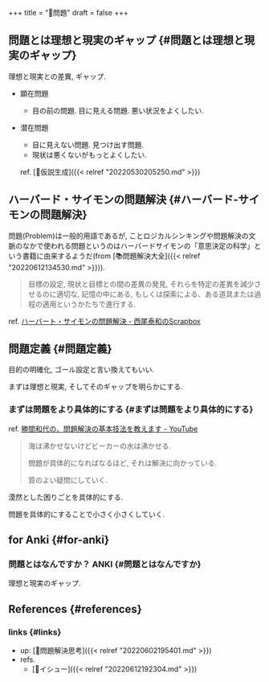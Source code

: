 +++
title = "📝問題"
draft = false
+++

## 問題とは理想と現実のギャップ {#問題とは理想と現実のギャップ}

理想と現実との差異, ギャップ.

-   顕在問題
    -   目の前の問題. 目に見える問題. 悪い状況をよくしたい.
-   潜在問題

    -   目に見えない問題. 見つけ出す問題.
    -   現状は悪くないがもっとよくしたい.

    ref. [📝仮説生成]({{< relref "20220530205250.md" >}})


## ハーバード・サイモンの問題解決 {#ハーバード-サイモンの問題解決}

問題(Problem)は一般的用語であるが, ことロジカルシンキングや問題解決の文脈のなかで使われる問題というのはハーバードサイモンの「意思決定の科学」という書籍に由来するようだ(from [📚問題解決大全]({{< relref "20220612134530.md" >}})).

> 目標の設定, 現状と目標との間の差異の発見, それらを特定の差異を減少させるのに適切な, 記憶の中にある, もしくは探索による、ある道具または過程の適用というかたちで進行する.

ref. [ハーバート・サイモンの問題解決 - 西尾泰和のScrapbox](https://scrapbox.io/nishio/%E3%83%8F%E3%83%BC%E3%83%90%E3%83%BC%E3%83%88%E3%83%BB%E3%82%B5%E3%82%A4%E3%83%A2%E3%83%B3%E3%81%AE%E5%95%8F%E9%A1%8C%E8%A7%A3%E6%B1%BA)


## 問題定義 {#問題定義}

目的の明確化, ゴール設定と言い換えてもいい.

まずは理想と現実, そしてそのギャップを明らかにする.


### まずは問題をより具体的にする {#まずは問題をより具体的にする}

ref. [勝間和代の、問題解決の基本技法を教えます - YouTube](https://www.youtube.com/watch?v=nOU5LPDhWfs&t=17s)

> 海は沸かせないけどビーカーの水は沸かせる.
>
> 問題が具体的になればなるほど, それは解決に向かっている.
>
> 質のよい疑問にしていく.

漠然とした困りごとを具体的にする.

問題を具体的にすることで小さく小さくしていく.


## for Anki {#for-anki}


### 問題とはなんですか？ <span class="tag"><span class="ANKI">ANKI</span></span> {#問題とはなんですか}

理想と現実のギャップ.


## References {#references}


### links {#links}

-   up: [📁問題解決思考]({{< relref "20220602195401.md" >}})
-   refs.
    -   [📝イシュー]({{< relref "20220612192304.md" >}})
